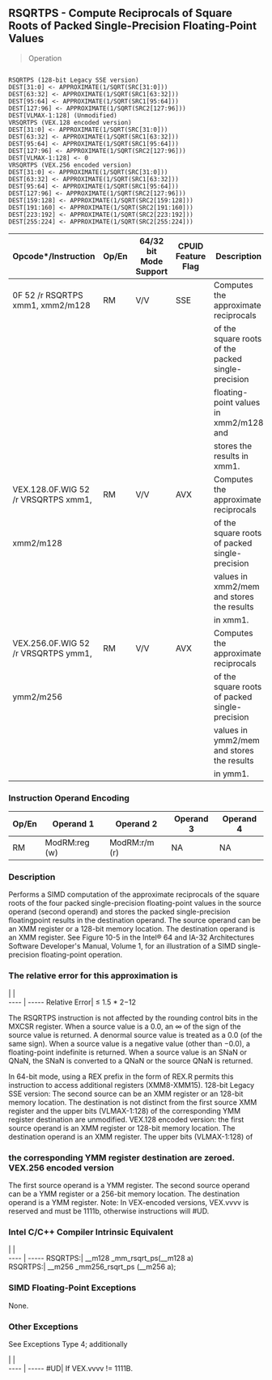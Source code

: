 ## RSQRTPS - Compute Reciprocals of Square Roots of Packed Single-Precision Floating-Point Values

> Operation
``` slim

RSQRTPS (128-bit Legacy SSE version)
DEST[31:0] <- APPROXIMATE(1/SQRT(SRC[31:0]))
DEST[63:32] <- APPROXIMATE(1/SQRT(SRC1[63:32]))
DEST[95:64] <- APPROXIMATE(1/SQRT(SRC1[95:64]))
DEST[127:96] <- APPROXIMATE(1/SQRT(SRC2[127:96]))
DEST[VLMAX-1:128] (Unmodified)
VRSQRTPS (VEX.128 encoded version)
DEST[31:0] <- APPROXIMATE(1/SQRT(SRC[31:0]))
DEST[63:32] <- APPROXIMATE(1/SQRT(SRC1[63:32]))
DEST[95:64] <- APPROXIMATE(1/SQRT(SRC1[95:64]))
DEST[127:96] <- APPROXIMATE(1/SQRT(SRC2[127:96]))
DEST[VLMAX-1:128] <- 0
VRSQRTPS (VEX.256 encoded version)
DEST[31:0] <- APPROXIMATE(1/SQRT(SRC[31:0]))
DEST[63:32] <- APPROXIMATE(1/SQRT(SRC1[63:32]))
DEST[95:64] <- APPROXIMATE(1/SQRT(SRC1[95:64]))
DEST[127:96] <- APPROXIMATE(1/SQRT(SRC2[127:96]))
DEST[159:128] <- APPROXIMATE(1/SQRT(SRC2[159:128]))
DEST[191:160] <- APPROXIMATE(1/SQRT(SRC2[191:160]))
DEST[223:192] <- APPROXIMATE(1/SQRT(SRC2[223:192]))
DEST[255:224] <- APPROXIMATE(1/SQRT(SRC2[255:224]))

```

 Opcode\*/Instruction                | Op/En| 64/32 bit Mode Support| CPUID Feature Flag| Description                                       
 ---  | --- | --- | --- | ---
 0F 52 /r RSQRTPS xmm1, xmm2/m128   | RM   | V/V                   | SSE               | Computes the approximate reciprocals              
                                    |      |                       |                   | of the square roots of the packed single-precision
                                    |      |                       |                   | floating-point values in xmm2/m128 and            
                                    |      |                       |                   | stores the results in xmm1.                       
 VEX.128.0F.WIG 52 /r VRSQRTPS xmm1,| RM   | V/V                   | AVX               | Computes the approximate reciprocals              
 xmm2/m128                          |      |                       |                   | of the square roots of packed single-precision    
                                    |      |                       |                   | values in xmm2/mem and stores the results         
                                    |      |                       |                   | in xmm1.                                          
 VEX.256.0F.WIG 52 /r VRSQRTPS ymm1,| RM   | V/V                   | AVX               | Computes the approximate reciprocals              
 ymm2/m256                          |      |                       |                   | of the square roots of packed single-precision    
                                    |      |                       |                   | values in ymm2/mem and stores the results         
                                    |      |                       |                   | in ymm1.                                          

### Instruction Operand Encoding
 Op/En| Operand 1    | Operand 2    | Operand 3| Operand 4
 ---  | --- | --- | --- | ---
 RM   | ModRM:reg (w)| ModRM:r/m (r)| NA       | NA       

### Description
Performs a SIMD computation of the approximate reciprocals of the square roots
of the four packed single-precision floating-point values in the source operand
(second operand) and stores the packed single-precision floatingpoint results
in the destination operand. The source operand can be an XMM register or a 128-bit
memory location. The destination operand is an XMM register. See Figure 10-5
in the Intel® 64 and IA-32 Architectures Software Developer's Manual, Volume
1, for an illustration of a SIMD single-precision floating-point operation.

### The relative error for this approximation is

   | |  
---- | -----
Relative Error| ≤ 1.5 \* 2−12

The RSQRTPS instruction is not affected by the rounding control bits in the
MXCSR register. When a source value is a 0.0, an ∞ of the sign of the source
value is returned. A denormal source value is treated as a 0.0 (of the same
sign). When a source value is a negative value (other than −0.0), a floating-point
indefinite is returned. When a source value is an SNaN or QNaN, the SNaN is
converted to a QNaN or the source QNaN is returned.

In 64-bit mode, using a REX prefix in the form of REX.R permits this instruction
to access additional registers (XMM8-XMM15). 128-bit Legacy SSE version: The
second source can be an XMM register or an 128-bit memory location. The destination
is not distinct from the first source XMM register and the upper bits (VLMAX-1:128)
of the corresponding YMM register destination are unmodified. VEX.128 encoded
version: the first source operand is an XMM register or 128-bit memory location.
The destination operand is an XMM register. The upper bits (VLMAX-1:128) of
### the corresponding YMM register destination are zeroed. VEX.256 encoded version
The first source operand is a YMM register. The second source operand can be
a YMM register or a 256-bit memory location. The destination operand is a YMM
register. Note: In VEX-encoded versions, VEX.vvvv is reserved and must be 1111b,
otherwise instructions will #UD.



### Intel C/C++ Compiler Intrinsic Equivalent
   | |  
---- | -----
 RSQRTPS:| __m128 _mm_rsqrt_ps(__m128 a)     
 RSQRTPS:| __m256 _mm256_rsqrt_ps (__m256 a);

### SIMD Floating-Point Exceptions
None.


### Other Exceptions
See Exceptions Type 4; additionally

   | |  
---- | -----
 #UD| If VEX.vvvv != 1111B.
